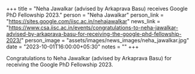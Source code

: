 +++
title = "Neha Jawalkar (advised by Arkaprava Basu) receives Google PhD Fellowship 2023."
person = "Neha Jawalkar"
person_link = "https://sites.google.com/iisc.ac.in/nehajawalkar"
news_link = "https://www.csa.iisc.ac.in/events/congratulations-to-neha-jawalkar-advised-by-arkaprava-basu-for-receiving-the-google-phd-fellowship-2023/"
person_image = "assets/images/news_images/neha_jawalkar.jpg"
date = "2023-10-01T16:00:00+05:30"
notes = ""
+++

Congratulations to Neha Jawalkar (advised by Arkaprava Basu) for receiving the Google PhD Fellowship 2023.


